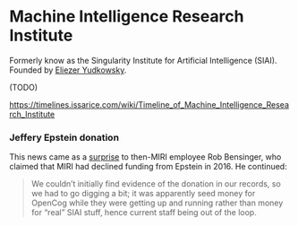 # Machine Intelligence Research Institute

Formerly know as the Singularity Institute for Artificial Intelligence (SIAI). Founded by [Eliezer Yudkowsky](../../People/Eliezer%20Yudkowsky.md).

(TODO)

https://timelines.issarice.com/wiki/Timeline_of_Machine_Intelligence_Research_Institute


### Jeffery Epstein donation

This news came as a [surprise](https://www.greaterwrong.com/posts/3JjKWWrKWJ8nysD9r/question-about-a-past-donor-to-miri/answer/i49RZQgoQZYrXdpis) to then-MIRI employee Rob Bensinger, who claimed that MIRI had declined funding from Epstein in 2016. He continued:
>We couldn’t initially find evidence of the donation in our records, so we had to go digging a bit; it was apparently seed money for OpenCog while they were getting up and running rather than money for “real” SIAI stuff, hence current staff being out of the loop.
